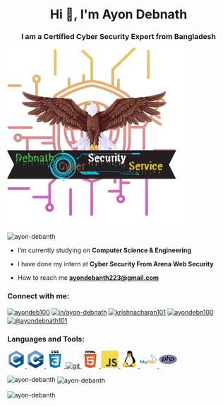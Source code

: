 <h1 align="center">Hi 👋, I'm Ayon Debnath</h1>
<h3 align="center">I am a Certified Cyber Security Expert from Bangladesh</h3>

<img aling="right" alt="coding" width="400" src="https://github.com/ayon-debanth/Portfolio/blob/main/ayon%20debnath%20(2).png">
<p align="left"> <img src="https://komarev.com/ghpvc/?username=ayon-debanth&label=Profile%20views&color=0e75b6&style=flat" alt="ayon-debanth" /> </p>

- I’m currently studying on **Computer Science & Engineering**

- I have done my intern at **Cyber Security From Arena Web Security**

- How to reach me **ayondebanth223@gmail.com**

<h3 align="left">Connect with me:</h3>
<p align="left">
<a href="https://twitter.com/ayondeb100" target="blank"><img align="center" src="https://raw.githubusercontent.com/rahuldkjain/github-profile-readme-generator/master/src/images/icons/Social/twitter.svg" alt="ayondeb100" height="30" width="40" /></a>
<a href="https://linkedin.com/in/in/ayon-debnath" target="blank"><img align="center" src="https://raw.githubusercontent.com/rahuldkjain/github-profile-readme-generator/master/src/images/icons/Social/linked-in-alt.svg" alt="in/ayon-debnath" height="30" width="40" /></a>
<a href="https://fb.com/krishnacharan101" target="blank"><img align="center" src="https://raw.githubusercontent.com/rahuldkjain/github-profile-readme-generator/master/src/images/icons/Social/facebook.svg" alt="krishnacharan101" height="30" width="40" /></a>
<a href="https://instagram.com/ayondebn100" target="blank"><img align="center" src="https://raw.githubusercontent.com/rahuldkjain/github-profile-readme-generator/master/src/images/icons/Social/instagram.svg" alt="ayondebn100" height="30" width="40" /></a>
<a href="https://medium.com/@ayondebnath101" target="blank"><img align="center" src="https://raw.githubusercontent.com/rahuldkjain/github-profile-readme-generator/master/src/images/icons/Social/medium.svg" alt="@ayondebnath101" height="30" width="40" /></a>
</p>

<h3 align="left">Languages and Tools:</h3>
<p align="left"> <a href="https://www.cprogramming.com/" target="_blank" rel="noreferrer"> <img src="https://raw.githubusercontent.com/devicons/devicon/master/icons/c/c-original.svg" alt="c" width="40" height="40"/> </a> <a href="https://www.w3schools.com/cpp/" target="_blank" rel="noreferrer"> <img src="https://raw.githubusercontent.com/devicons/devicon/master/icons/cplusplus/cplusplus-original.svg" alt="cplusplus" width="40" height="40"/> </a> <a href="https://www.w3schools.com/css/" target="_blank" rel="noreferrer"> <img src="https://raw.githubusercontent.com/devicons/devicon/master/icons/css3/css3-original-wordmark.svg" alt="css3" width="40" height="40"/> </a> <a href="https://git-scm.com/" target="_blank" rel="noreferrer"> <img src="https://www.vectorlogo.zone/logos/git-scm/git-scm-icon.svg" alt="git" width="40" height="40"/> </a> <a href="https://www.w3.org/html/" target="_blank" rel="noreferrer"> <img src="https://raw.githubusercontent.com/devicons/devicon/master/icons/html5/html5-original-wordmark.svg" alt="html5" width="40" height="40"/> </a> <a href="https://developer.mozilla.org/en-US/docs/Web/JavaScript" target="_blank" rel="noreferrer"> <img src="https://raw.githubusercontent.com/devicons/devicon/master/icons/javascript/javascript-original.svg" alt="javascript" width="40" height="40"/> </a> <a href="https://www.linux.org/" target="_blank" rel="noreferrer"> <img src="https://raw.githubusercontent.com/devicons/devicon/master/icons/linux/linux-original.svg" alt="linux" width="40" height="40"/> </a> <a href="https://www.mysql.com/" target="_blank" rel="noreferrer"> <img src="https://raw.githubusercontent.com/devicons/devicon/master/icons/mysql/mysql-original-wordmark.svg" alt="mysql" width="40" height="40"/> </a> <a href="https://www.php.net" target="_blank" rel="noreferrer"> <img src="https://raw.githubusercontent.com/devicons/devicon/master/icons/php/php-original.svg" alt="php" width="40" height="40"/> </a> </p>

<p><img align="left" src="https://github-readme-stats.vercel.app/api/top-langs?username=ayon-debanth&show_icons=true&locale=en&layout=compact" alt="ayon-debanth" /></p>

<p>&nbsp;<img align="center" src="https://github-readme-stats.vercel.app/api?username=ayon-debanth&show_icons=true&locale=en" alt="ayon-debanth" /></p>

<p><img align="center" src="https://github-readme-streak-stats.herokuapp.com/?user=ayon-debanth&" alt="ayon-debanth" /></p>
